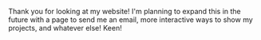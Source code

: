 Thank you for looking at my website! I'm planning to expand this in the future with a page to send me an email, more interactive ways to show my projects, and whatever else! Keen!
